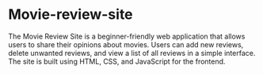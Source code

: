 # Movie-review-site
The Movie Review Site is a beginner-friendly web application that allows users to share their opinions about movies. Users can add new reviews, delete unwanted reviews, and view a list of all reviews in a simple interface. The site is built using HTML, CSS, and JavaScript for the frontend.

